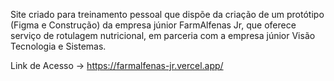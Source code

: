 Site criado para treinamento pessoal que dispõe da criação de um protótipo (Figma e Construção) da empresa júnior FarmAlfenas Jr, que oferece serviço de rotulagem nutricional, em parceria com a empresa júnior Visão Tecnologia e Sistemas.

Link de Acesso → https://farmalfenas-jr.vercel.app/
